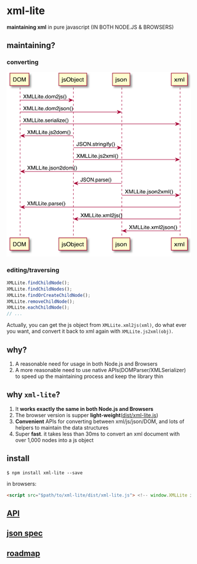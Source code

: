 xml-lite
========

**maintaining xml** in pure javascript (IN BOTH NODE.JS &amp; BROWSERS)

## maintaining?

### converting

![converting](./assets/converting.png)

### editing/traversing

```javascript
XMLLite.findChildNode();
XMLLite.findChildNodes();
XMLLite.findOrCreateChildNode();
XMLLite.removeChildNode();
XMLLite.eachChildNode();
// ...
```

Actually, you can get the js object from `XMLLite.xml2js(xml)`, do what ever you want, and convert it back to xml again with `XMLLite.js2xml(obj)`.

## why?

1. A reasonable need for usage in both Node.js and Browsers
2. A more reasonable need to use native APIs(DOMParser/XMLSerializer) to speed up the maintaining process and keep the library thin

## why `xml-lite`?

1. It **works exactly the same in both Node.js and Browsers**
2. The browser version is supper **light-weight**([dist/xml-lite.js](./dist/xml-lite.js))
3. **Convenient** APIs for converting between xml/js/json/DOM, and lots of helpers to maintain the data structures
4. Super **fast**. it takes less than 30ms to convert an xml document with over 1,000 nodes into a js object

## install

```shell
$ npm install xml-lite --save
```

in browsers:

```html
<script src="$path/to/xml-lite/dist/xml-lite.js"> <!-- window.XMLLite is available -->
```

## [API](./doc/api.md)

## [json spec](./doc/json-spec.md)

## [roadmap](./doc/roadmap.md)
